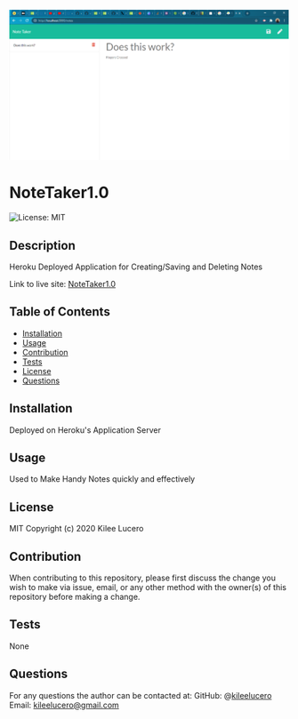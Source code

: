 ![Note Taker App](/public/assets/NoteTaker1.0.png)

# NoteTaker1.0
![License: MIT](https://img.shields.io/badge/License-MIT-blue.svg)
## Description
Heroku Deployed Application for Creating/Saving and Deleting Notes

Link to live site: [NoteTaker1.0](https://kileelucero.github.io/NoteTaker1.0/)

## Table of Contents

* [Installation](#installation)
* [Usage](#usage)
* [Contribution](#contribution)
* [Tests](#tests)
* [License](#license)
* [Questions](#questions)

## Installation
Deployed on Heroku's Application Server
## Usage
Used to Make Handy Notes quickly and effectively
## License
MIT
Copyright (c) 2020 Kilee Lucero
## Contribution
When contributing to this repository, please first discuss the change you wish to make via issue, email, or any other method with the owner(s) of this repository before making a change.
## Tests
None
## Questions
For any questions the author can be contacted at:
GitHub: @[kileelucero](https://github.com/kileelucero)
Email: kileelucero@gmail.com
